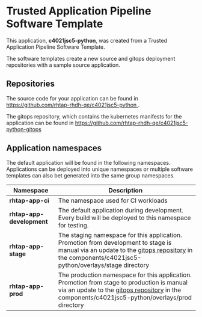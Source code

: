 # Trusted Application Pipeline Software Template

This application, **c4021jsc5-python**, was created from a Trusted Application Pipeline Software Template.

The software templates create a new source and gitops deployment repositories with a sample source application. 

## Repositories

The source code for your application can be found in [https://github.com/rhtap-rhdh-qe/c4021jsc5-python ](https://github.com/rhtap-rhdh-qe/c4021jsc5-python ).
 
The gitops repository, which contains the kubernetes manifests for the application can be found in 
[https://github.com/rhtap-rhdh-qe/c4021jsc5-python-gitops ](https://github.com/rhtap-rhdh-qe/c4021jsc5-python-gitops ) 

## Application namespaces 

The default application will be found in the following namespaces. Applications can be deployed into unique namespaces or multiple software templates can also bet generated into the same group namespaces.  

|  Namespace   |  Description   |  
| -------- | -------- |
| **rhtap-app-ci** | The namespace used for CI workloads |
| **rhtap-app-development** | The default application during development. Every build will be deployed to this namespace for testing. |
| **rhtap-app-stage** | The staging namespace for this application. Promotion from development to stage is manual via an update to the [gitops repository](https://github.com/rhtap-rhdh-qe/c4021jsc5-python-gitops ) in the components/c4021jsc5-python/overlays/stage directory |
| **rhtap-app-prod** | The production namespace for this application. Promotion from stage to production is manual via an update to the [gitops repository](https://github.com/rhtap-rhdh-qe/c4021jsc5-python-gitops ) in the components/c4021jsc5-python/overlays/prod directory |